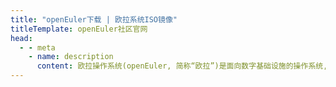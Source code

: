 ```yaml
---
title: "openEuler下载 | 欧拉系统ISO镜像"
titleTemplate: openEuler社区官网
head:
  - - meta
    - name: description
      content: 欧拉操作系统(openEuler, 简称“欧拉”)是面向数字基础设施的操作系统,支持服务器、云计算、边缘计算、嵌入式等应用场景,支持多样性计算,致力于提供安全、稳定、易用的开源服务器Linux操作系统。欢迎访问openEuler官网，下载使用。
---
```

<script setup lang="ts">
  import TheDownloadOS from "@/views/download/TheDownloadOS.vue"
</script>

<TheDownloadOS />
